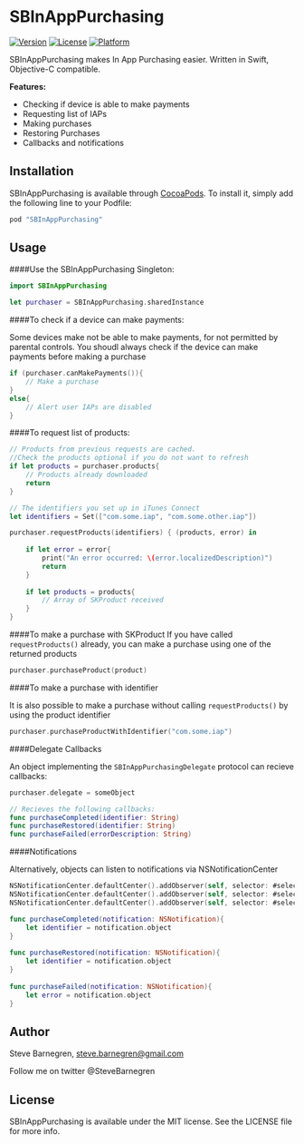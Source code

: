 # SBInAppPurchasing

[![Version](https://img.shields.io/cocoapods/v/SBInAppPurchasing.svg?style=flat)](http://cocoapods.org/pods/SBInAppPurchasing)
[![License](https://img.shields.io/cocoapods/l/SBInAppPurchasing.svg?style=flat)](http://cocoapods.org/pods/SBInAppPurchasing)
[![Platform](https://img.shields.io/cocoapods/p/SBInAppPurchasing.svg?style=flat)](http://cocoapods.org/pods/SBInAppPurchasing)

SBInAppPurchasing makes In App Purchasing easier. Written in Swift, Objective-C compatible.

**Features:**

- Checking if device is able to make payments
- Requesting list of IAPs
- Making purchases
- Restoring Purchases
- Callbacks and notifications

## Installation

SBInAppPurchasing is available through [CocoaPods](http://cocoapods.org). To install
it, simply add the following line to your Podfile:

```ruby
pod "SBInAppPurchasing"
```

## Usage

####Use the SBInAppPurchasing Singleton:
```swift
import SBInAppPurchasing

let purchaser = SBInAppPurchasing.sharedInstance
```

####To check if a device can make payments:

Some devices make not be able to make payments, for not permitted by parental controls. You shoudl always check if the device can make payments before making a purchase

```swift
if (purchaser.canMakePayments()){
	// Make a purchase
}
else{
	// Alert user IAPs are disabled
}
```

####To request list of products:
```swift
// Products from previous requests are cached.
//Check the products optional if you do not want to refresh
if let products = purchaser.products{
	// Products already downloaded
 	return   
}

// The identifiers you set up in iTunes Connect 
let identifiers = Set(["com.some.iap", "com.some.other.iap"])

purchaser.requestProducts(identifiers) { (products, error) in
            
	if let error = error{
		print("An error occurred: \(error.localizedDescription)")
		return
	}
            
	if let products = products{
		// Array of SKProduct received
	}
}
```
####To make a purchase with SKProduct
If you have called `requestProducts()` already, you can make a purchase using one of the returned products

```swift
purchaser.purchaseProduct(product)
```

####To make a purchase with identifier

It is also possible to make a purchase without calling `requestProducts()` by using the product identifier

```swift
purchaser.purchaseProductWithIdentifier("com.some.iap")
```

####Delegate Callbacks

An object implementing the `SBInAppPurchasingDelegate` protocol can recieve callbacks:

```swift
purchaser.delegate = someObject

// Recieves the following callbacks:
func purchaseCompleted(identifier: String)
func purchaseRestored(identifier: String)
func purchaseFailed(errorDescription: String)
```

####Notifications

Alternatively, objects can listen to notifications via NSNotificationCenter

```swift
NSNotificationCenter.defaultCenter().addObserver(self, selector: #selector(purchaseCompleted), name: SBInAppPurchaseCompletedNotification, object: nil)
NSNotificationCenter.defaultCenter().addObserver(self, selector: #selector(purchaseCompleted), name: SBInAppPurchaseRestoredNotification, object: nil)
NSNotificationCenter.defaultCenter().addObserver(self, selector: #selector(purchaseFailed), name: SBInAppPurchaseFailedNotification, object: nil)

func purchaseCompleted(notification: NSNotification){ 
	let identifier = notification.object       
}
    
func purchaseRestored(notification: NSNotification){    
	let identifier = notification.object       
}
    
func purchaseFailed(notification: NSNotification){     
	let error = notification.object        
}
```

## Author

Steve Barnegren, steve.barnegren@gmail.com

Follow me on twitter @SteveBarnegren

## License

SBInAppPurchasing is available under the MIT license. See the LICENSE file for more info.
